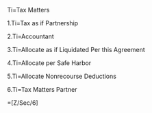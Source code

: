 Ti=Tax Matters

1.Ti=Tax as if Partnership

2.Ti=Accountant

3.Ti=Allocate as if Liquidated Per this Agreement

4.Ti=Allocate per Safe Harbor

5.Ti=Allocate Nonrecourse Deductions

6.Ti=Tax Matters Partner

=[Z/Sec/6]

